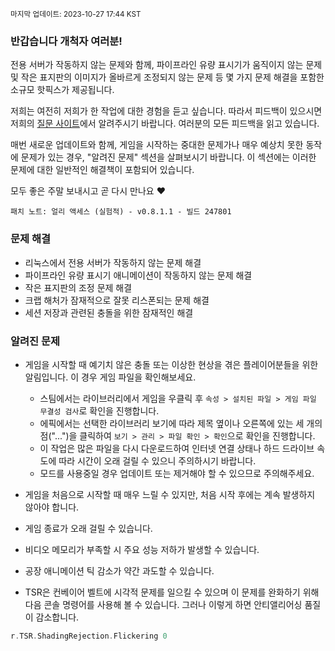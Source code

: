 <sup>마지막 업데이트: 2023-10-27 17:44 KST</sup>

### 반갑습니다 개척자 여러분!
전용 서버가 작동하지 않는 문제와 함께, 파이프라인 유량 표시기가 움직이지 않는 문제 및 작은 표지판의 이미지가 올바르게 조정되지 않는 문제 등 몇 가지 문제 해결을 포함한 소규모 핫픽스가 제공됩니다.

저희는 여전히 저희가 한 작업에 대한 경험을 듣고 싶습니다. 따라서 피드백이 있으시면 저희의 [질문 사이트](https://questions.satisfactorygame.com/)에서 알려주시기 바랍니다. 여러분의 모든 피드백을 읽고 있습니다.

매번 새로운 업데이트와 함께, 게임을 시작하는 중대한 문제가나 매우 예상치 못한 동작에 문제가 있는 경우, "알려진 문제" 섹션을 살펴보시기 바랍니다. 이 섹션에는 이러한 문제에 대한 일반적인 해결책이 포함되어 있습니다.

모두 좋은 주말 보내시고 곧 다시 만나요 ❤️

```
패치 노트: 얼리 액세스 (실험적) - v0.8.1.1 - 빌드 247801
```

### 문제 해결
- 리눅스에서 전용 서버가 작동하지 않는 문제 해결
- 파이프라인 유량 표시기 애니메이션이 작동하지 않는 문제 해결
- 작은 표지판의 조정 문제 해결
- 크랩 해처가 잠재적으로 잘못 리스폰되는 문제 해결
- 세션 저장과 관련된 충돌을 위한 잠재적인 해결

### 알려진 문제
- 게임을 시작할 때 예기치 않은 충돌 또는 이상한 현상을 겪은 플레이어분들을 위한 알림입니다. 이 경우 게임 파일을 확인해보세요.
  - 스팀에서는 라이브러리에서 게임을 우클릭 후 `속성 > 설치된 파일 > 게임 파일 무결성 검사`로 확인을 진행합니다.
  - 에픽에서는 선택한 라이브러리 보기에 따라 제목 옆이나 오른쪽에 있는 세 개의 점("...")을 클릭하여 `보기 > 관리 > 파일 확인 > 확인`으로 확인을 진행합니다.
  - 이 작업은 많은 파일을 다시 다운로드하여 인터넷 연결 상태나 하드 드라이브 속도에 따라 시간이 오래 걸릴 수 있으니 주의하시기 바랍니다.
  - 모드를 사용중일 경우 업데이트 또는 제거해야 할 수 있으므로 주의해주세요.

- 게임을 처음으로 시작할 때 매우 느릴 수 있지만, 처음 시작 후에는 계속 발생하지 않아야 합니다.
- 게임 종료가 오래 걸릴 수 있습니다.
- 비디오 메모리가 부족할 시 주요 성능 저하가 발생할 수 있습니다.
- 공장 애니메이션 틱 감소가 약간 과도할 수 있습니다.
- TSR은 컨베이어 벨트에 시각적 문제를 일으킬 수 있으며 이 문제를 완화하기 위해 다음 콘솔 명령어를 사용해 볼 수 있습니다. 그러나 이렇게 하면 안티앨리어싱 품질이 감소합니다.
```cpp
r.TSR.ShadingRejection.Flickering 0
```
